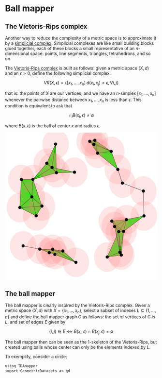 # Ball mapper

## The Vietoris-Rips complex

Another way to reduce the complexity of a metric space is to approximate it by a [simplicial complex](https://en.wikipedia.org/wiki/Simplicial_complex). Simplicial complexes are like small building blocks glued together, each of these blocks a small representative of an $n$-dimensional space: points, line segments, triangles, tetrahedrons, and so on.

The [Vietoris-Rips complex](https://en.wikipedia.org/wiki/Vietoris%E2%80%93Rips_complex) is built as follows: given a metric space $(X, d)$ and an $\epsilon > 0$, define the following simplicial complex:

$$
VR(X, \epsilon) = \{ [ x_1, \ldots, x_n ] \; d(x_i, x_j) < \epsilon, \forall i, j \}
$$

that is: the points of $X$ are our vertices, and we have an $n$-simplex $[x_1, \ldots, x_n]$ whenever the pairwise distance between $x_1, \ldots, x_n$ is less than $\epsilon$. This condition is equivalent to ask that

$$
\cap_i B(x_i, \epsilon) \neq \emptyset
$$

where $B(x, \epsilon)$ is the ball of center $x$ and radius $\epsilon$.

![Vietoris-Rips complex illustration. The black dots are points in a metric space; the pink circles are $\epsilon$ balls around the points; in green, we have the Vietoris-Rips complex.](images/vr.png)

## The ball mapper

The ball mapper is clearly inspired by the Vietoris-Rips complex. Given a metric space $(X, d)$ with $X = \{x_1, \ldots, x_n\}$, select a subset of indexes $L \subseteq \{1, \ldots, n\}$ and define the ball mapper graph G as follows: the set of vertices of $G$ is $L$, and set of edges $E$ given by

$$
(i, j) \in E \Leftrightarrow B(x_i, \epsilon) \cap B(x_j, \epsilon) \neq \emptyset
$$

The ball mapper then can be seen as the 1-skeleton of the Vietoris-Rips, but created using balls whose center can only be the elements indexed by $L$.

To exemplify, consider a circle:

```@example ballmapper
using TDAmapper
import GeometricDatasets as gd
```
